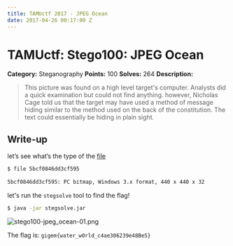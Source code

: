 ```yaml
---
title: TAMUctf 2017 - JPEG Ocean
date: 2017-04-26 00:17:00 Z
---
```


# TAMUctf: Stego100: JPEG Ocean

**Category:** Steganography
**Points:** 100
**Solves:** 264
**Description:**

> This picture was found on a high level target's computer. Analysts did a quick examination but could not find anything.
however, Nicholas Cage told us that the target may have used a method of message hiding similar to the method used on the back of the constitution.
The text could essentially be hiding in plain sight.

## Write-up

let’s see what’s the type of the [file](https://github.com/dbaser/ctfs/blob/master/TAMUctf-2017/stego100-jpeg_ocean/5bcf0846dd3cf595)

```bash
$ file 5bcf0846dd3cf595
    
5bcf0846dd3cf595: PC bitmap, Windows 3.x format, 440 x 440 x 32
```    

let's run the `stegsolve` tool to find the flag!

```bash
$ java -jar stegsolve.jar  
```

![stego100-jpeg_ocean-01.png](https://raw.githubusercontent.com/dbaser/ctfs/master/TAMUctf-2017/stego100-jpeg_ocean/stego100-jpeg_ocean-01.png)

The flag is: `gigem{water_w0rld_c4ae306239e48Be5}`